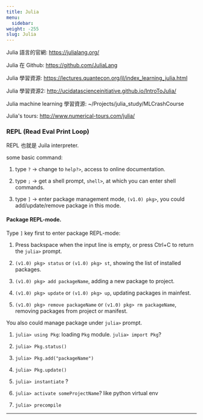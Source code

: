 ```yaml
---
title: Julia
menu:
  sidebar:
weight: -255
slug: Julia
---
```


Julia 語言的官網: https://julialang.org/

Julia 在 Github: https://github.com/JuliaLang

Julia 學習資源: https://lectures.quantecon.org/jl/index_learning_julia.html

Julia 學習資源2: http://ucidatascienceinitiative.github.io/IntroToJulia/

Julia machine learning 學習資源: ~/Projects/julia_study/MLCrashCourse

Julia's tours: http://www.numerical-tours.com/julia/


### REPL (Read Eval Print Loop)
REPL 也就是 Juila interpreter.

some basic command:

1. type `?` -> change to `help?>`, access to online documentation.

2. type `;` -> get a shell prompt, `shell>`, at which you can enter shell commands.

3. type `]` -> enter package management mode, `(v1.0) pkg>`, you could add/update/remove package in this mode.

#### Package REPL-mode.
Type `]` key first to enter package REPL-mode:

1. Press backspace when the input line is empty, or press Ctrl+C to return the `julia>` prompt.

2. `(v1.0) pkg> status` or `(v1.0) pkg> st`, showing the list of installed packages.

3. `(v1.0) pkg> add packageName`, adding a new package to project.

4. `(v1.0) pkg> update` or `(v1.0) pkg> up`, updating packages in mainfest.

5. `(v1.0) pkg> remove packageName` or `(v1.0) pkg> rm packageName`, removing packages from project or manifest.

You also could manage package under `julia>` prompt.

1. `julia> using Pkg`: loading `Pkg` module. `julia> import Pkg`?


2. `julia> Pkg.status()`

3. `julia> Pkg.add("packageName")`

4. `julia> Pkg.update()`

5. `julia> instantiate` ?

6. `julia> activate someProjectName`? like python virtual env

7. `julia> precompile`


---
